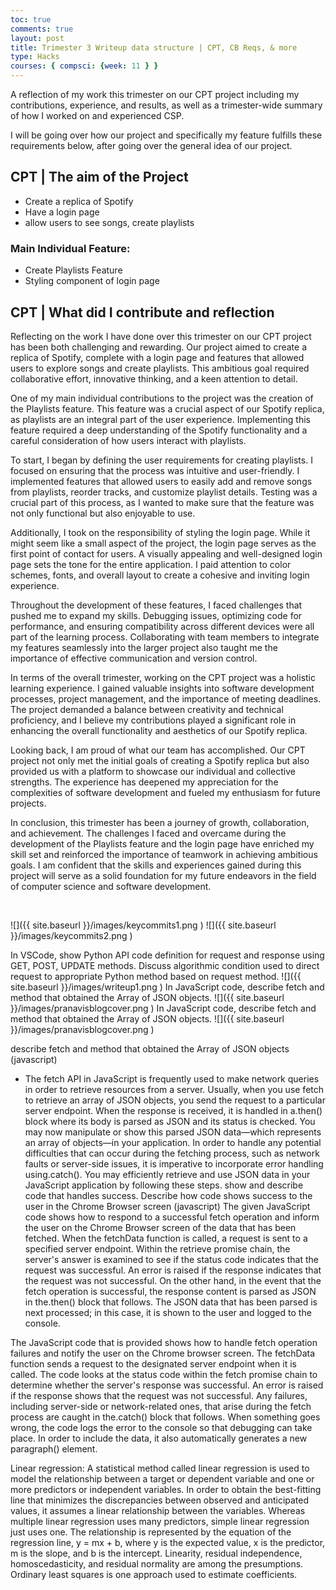 ```yaml
---
toc: true
comments: true
layout: post
title: Trimester 3 Writeup data structure | CPT, CB Reqs, & more
type: Hacks
courses: { compsci: {week: 11 } }
---
```



A reflection of my work this trimester on our CPT project including my contributions, experience, and results, as well as a trimester-wide summary of how I worked on and experienced CSP.

I will be going over how our project and specifically my feature fulfills these requirements below, after going over the general idea of our project.

## CPT | The aim of the Project

- Create a replica of Spotify
- Have a login page
- allow users to see songs, create playlists

### Main Individual Feature:
- Create Playlists Feature
- Styling component of login page


## CPT | What did I contribute and reflection

Reflecting on the work I have done over this trimester on our CPT project has been both challenging and rewarding. Our project aimed to create a replica of Spotify, complete with a login page and features that allowed users to explore songs and create playlists. This ambitious goal required collaborative effort, innovative thinking, and a keen attention to detail.

One of my main individual contributions to the project was the creation of the Playlists feature. This feature was a crucial aspect of our Spotify replica, as playlists are an integral part of the user experience. Implementing this feature required a deep understanding of the Spotify functionality and a careful consideration of how users interact with playlists.

To start, I began by defining the user requirements for creating playlists. I focused on ensuring that the process was intuitive and user-friendly. I implemented features that allowed users to easily add and remove songs from playlists, reorder tracks, and customize playlist details. Testing was a crucial part of this process, as I wanted to make sure that the feature was not only functional but also enjoyable to use.

Additionally, I took on the responsibility of styling the login page. While it might seem like a small aspect of the project, the login page serves as the first point of contact for users. A visually appealing and well-designed login page sets the tone for the entire application. I paid attention to color schemes, fonts, and overall layout to create a cohesive and inviting login experience.

Throughout the development of these features, I faced challenges that pushed me to expand my skills. Debugging issues, optimizing code for performance, and ensuring compatibility across different devices were all part of the learning process. Collaborating with team members to integrate my features seamlessly into the larger project also taught me the importance of effective communication and version control.

In terms of the overall trimester, working on the CPT project was a holistic learning experience. I gained valuable insights into software development processes, project management, and the importance of meeting deadlines. The project demanded a balance between creativity and technical proficiency, and I believe my contributions played a significant role in enhancing the overall functionality and aesthetics of our Spotify replica.

Looking back, I am proud of what our team has accomplished. Our CPT project not only met the initial goals of creating a Spotify replica but also provided us with a platform to showcase our individual and collective strengths. The experience has deepened my appreciation for the complexities of software development and fueled my enthusiasm for future projects.

In conclusion, this trimester has been a journey of growth, collaboration, and achievement. The challenges I faced and overcame during the development of the Playlists feature and the login page have enriched my skill set and reinforced the importance of teamwork in achieving ambitious goals. I am confident that the skills and experiences gained during this project will serve as a solid foundation for my future endeavors in the field of computer science and software development.

<br> 

![]({{ site.baseurl }}/images/keycommits1.png ) 
![]({{ site.baseurl }}/images/keycommits2.png ) 

<html>

In VSCode, show Python API code definition for request and response using GET, POST, UPDATE methods. Discuss algorithmic condition used to direct request to appropriate Python method based on request method.
![]({{ site.baseurl }}/images/writeup1.png )
In JavaScript code, describe fetch and method that obtained the Array of JSON objects.
![]({{ site.baseurl }}/images/pranavisblogcover.png )
In JavaScript code, describe fetch and method that obtained the Array of JSON objects.
![]({{ site.baseurl }}/images/pranavisblogcover.png )

describe fetch and method that obtained the Array of JSON objects (javascript)

- The fetch API in JavaScript is frequently used to make network queries in order to retrieve resources from a server. Usually, when you use fetch to retrieve an array of JSON objects, you send the request to a particular server endpoint. When the response is received, it is handled in a.then() block where its body is parsed as JSON and its status is checked. You may now manipulate or show this parsed JSON data—which represents an array of objects—in your application. In order to handle any potential difficulties that can occur during the fetching process, such as network faults or server-side issues, it is imperative to incorporate error handling using.catch(). You may efficiently retrieve and use JSON data in your JavaScript application by following these steps.
show and describe code that handles success. Describe how code shows success to the user in the Chrome Browser screen (javascript)
The given JavaScript code shows how to respond to a successful fetch operation and inform the user on the Chrome Browser screen of the data that has been fetched. When the fetchData function is called, a request is sent to a specified server endpoint. Within the retrieve promise chain, the server's answer is examined to see if the status code indicates that the request was successful. An error is raised if the response indicates that the request was not successful. On the other hand, in the event that the fetch operation is successful, the response content is parsed as JSON in the.then() block that follows. The JSON data that has been parsed is next processed; in this case, it is shown to the user and logged to the console.

The JavaScript code that is provided shows how to handle fetch operation failures and notify the user on the Chrome browser screen. The fetchData function sends a request to the designated server endpoint when it is called. The code looks at the status code within the fetch promise chain to determine whether the server's response was successful. An error is raised if the response shows that the request was not successful. Any failures, including server-side or network-related ones, that arise during the fetch process are caught in the.catch() block that follows. When something goes wrong, the code logs the error to the console so that debugging can take place. In order to include the data, it also automatically generates a new paragraph() element.

Linear regression:
A statistical method called linear regression is used to model the relationship between a target or dependent variable and one or more predictors or independent variables. In order to obtain the best-fitting line that minimizes the discrepancies between observed and anticipated values, it assumes a linear relationship between the variables. Whereas multiple linear regression uses many predictors, simple linear regression just uses one. The relationship is represented by the equation of the regression line, y = mx + b, where y is the expected value, x is the predictor, m is the slope, and b is the intercept. Linearity, residual independence, homoscedasticity, and residual normality are among the presumptions. Ordinary least squares is one approach used to estimate coefficients.